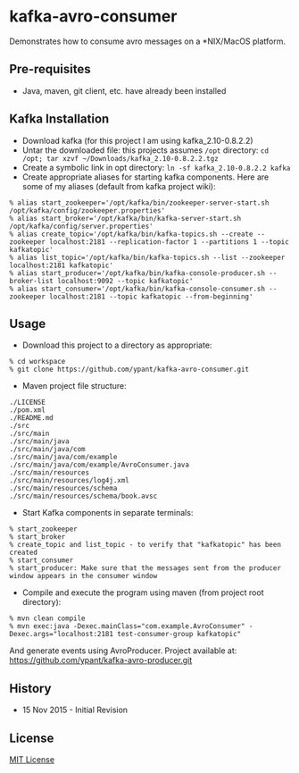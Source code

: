 # kafka-avro-consumer

Demonstrates how to consume avro messages on a *NIX/MacOS platform.

## Pre-requisites

* Java, maven, git client, etc. have already been installed

## Kafka Installation

* Download kafka (for this project I am using kafka_2.10-0.8.2.2)
* Untar the downloaded file: this projects assumes `/opt` directory: `cd /opt; tar xzvf ~/Downloads/kafka_2.10-0.8.2.2.tgz`
* Create a symbolic link in opt directory: `ln -sf kafka_2.10-0.8.2.2 kafka`
* Create appropriate aliases for starting kafka components. Here are some of my aliases (default from kafka project wiki):

````
% alias start_zookeeper='/opt/kafka/bin/zookeeper-server-start.sh /opt/kafka/config/zookeeper.properties'
% alias start_broker='/opt/kafka/bin/kafka-server-start.sh  /opt/kafka/config/server.properties'
% alias create_topic='/opt/kafka/bin/kafka-topics.sh --create --zookeeper localhost:2181 --replication-factor 1 --partitions 1 --topic kafkatopic'
% alias list_topic='/opt/kafka/bin/kafka-topics.sh --list --zookeeper localhost:2181 kafkatopic'
% alias start_producer='/opt/kafka/bin/kafka-console-producer.sh --broker-list localhost:9092 --topic kafkatopic'
% alias start_consumer='/opt/kafka/bin/kafka-console-consumer.sh --zookeeper localhost:2181 --topic kafkatopic --from-beginning'
````    

## Usage 

* Download this project to a directory as appropriate:

````
% cd workspace
% git clone https://github.com/ypant/kafka-avro-consumer.git
````    

* Maven project file structure: 

````
./LICENSE
./pom.xml
./README.md
./src
./src/main
./src/main/java
./src/main/java/com
./src/main/java/com/example
./src/main/java/com/example/AvroConsumer.java
./src/main/resources
./src/main/resources/log4j.xml
./src/main/resources/schema
./src/main/resources/schema/book.avsc
````

* Start Kafka components in separate terminals:

````
% start_zookeeper
% start_broker
% create_topic and list_topic - to verify that "kafkatopic" has been created
% start_consumer
% start_producer: Make sure that the messages sent from the producer window appears in the consumer window
````

* Compile and execute the program using maven (from project root directory):
````
% mvn clean compile
% mvn exec:java -Dexec.mainClass="com.example.AvroConsumer" -Dexec.args="localhost:2181 test-consumer-group kafkatopic"
````
And generate events using AvroProducer. Project available at: https://github.com/ypant/kafka-avro-producer.git

## History

* 15 Nov 2015 - Initial Revision


## License
[MIT License](LICENSE)



